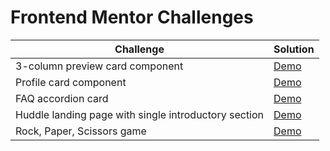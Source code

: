 # Frontend Mentor Challenges

|Challenge|Solution|
|---|---|
|3-column preview card component|[Demo](https://xanish.github.io/frontendmentorio/src/3-column-preview-card-component/)|
|Profile card component|[Demo](https://xanish.github.io/frontendmentorio/src/profile-card-component/)|
|FAQ accordion card|[Demo](https://xanish.github.io/frontendmentorio/src/faq-accordion-card/)|
|Huddle landing page with single introductory section|[Demo](https://xanish.github.io/frontendmentorio/src/huddle-landing-page-with-single-introductory-section/)|
|Rock, Paper, Scissors game|[Demo](https://xanish.github.io/frontendmentorio/src/rock-paper-scissors/)|

